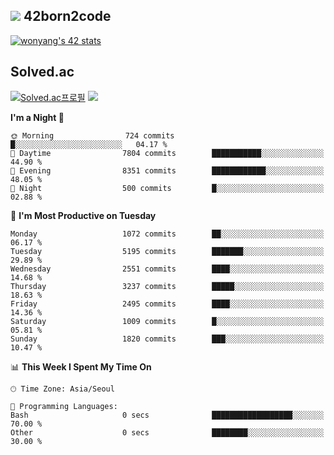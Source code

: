 
## <img src="https://img.shields.io/badge/-000000?style=flat&logo=42&logoColor=white"> 42born2code
<!--[![wonyang's 42 stats](https://badge42.vercel.app/api/v2/cl5nhe5b6007809kydha7ht42/stats?cursusId=21&coalitionId=88)](https://profile.intra.42.fr/users/wonyang)-->

[![wonyang's 42 stats](https://badge.mediaplus.ma/starryblue/wonyang?1337Badge=off&UM6P=off)](https://github.com/oakoudad/badge42)

## Solved.ac
[![Solved.ac프로필](http://mazassumnida.wtf/api/v2/generate_badge?boj=bennyws)](https://solved.ac/bennyws)
<a href="https://solved.ac/bennyws"><img src="http://mazandi.herokuapp.com/api?handle=bennyws&theme=cold"/></a>

<!--START_SECTION:waka-->
**I'm a Night 🦉** 

```text
🌞 Morning                724 commits         █░░░░░░░░░░░░░░░░░░░░░░░░   04.17 % 
🌆 Daytime                7804 commits        ███████████░░░░░░░░░░░░░░   44.90 % 
🌃 Evening                8351 commits        ████████████░░░░░░░░░░░░░   48.05 % 
🌙 Night                  500 commits         █░░░░░░░░░░░░░░░░░░░░░░░░   02.88 % 
```
📅 **I'm Most Productive on Tuesday** 

```text
Monday                   1072 commits        ██░░░░░░░░░░░░░░░░░░░░░░░   06.17 % 
Tuesday                  5195 commits        ███████░░░░░░░░░░░░░░░░░░   29.89 % 
Wednesday                2551 commits        ████░░░░░░░░░░░░░░░░░░░░░   14.68 % 
Thursday                 3237 commits        █████░░░░░░░░░░░░░░░░░░░░   18.63 % 
Friday                   2495 commits        ████░░░░░░░░░░░░░░░░░░░░░   14.36 % 
Saturday                 1009 commits        █░░░░░░░░░░░░░░░░░░░░░░░░   05.81 % 
Sunday                   1820 commits        ███░░░░░░░░░░░░░░░░░░░░░░   10.47 % 
```


📊 **This Week I Spent My Time On** 

```text
🕑︎ Time Zone: Asia/Seoul

💬 Programming Languages: 
Bash                     0 secs              ██████████████████░░░░░░░   70.00 % 
Other                    0 secs              ████████░░░░░░░░░░░░░░░░░   30.00 % 
```


<!--END_SECTION:waka-->
